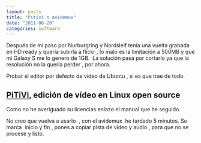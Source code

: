 ```yaml
---
layout: posts
title: "Pitivi o avidemux"
date: "2011-06-20"
categories: software
---
```


Después de mi paso por Nurburgring y Nordsleif tenía una vuelta grabada en HD ready y quería subirla a flickr , lo malo es la limitación a 500MB y que mi Galaxy S me lo genero de 1GB.  La solución pasa por cortarlo ya que la resolución no la quería perder , por ahora.

Probar el editor por defecto de vídeo de Ubuntu , si es que trae de todo.

## [PiTiVi](https://www.ajpdsoft.com/modules.php?name=News&file=article&sid=526 "Pitivi"), edición de vídeo en Linux open source

Como no he averiguado su licencias enlazo el manual que he seguido.

No creo que vuelva a usarlo  , con el avidemux  he tardado 5 minutos. Se marca  inicio y fin , pones a copiar pista de vídeo y audio , para que no se procese y listo.
